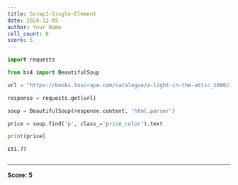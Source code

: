 ```yaml
---
title: Scrap1-Single-Element
date: 2024-12-05
author: Your Name
cell_count: 8
score: 5
---
```


```python
import requests
```


```python
from bs4 import BeautifulSoup

```


```python
url = "https://books.toscrape.com/catalogue/a-light-in-the-attic_1000/index.html"
```


```python
response = requests.get(url)
```


```python
soup = BeautifulSoup(response.content, 'html.parser')

```


```python
price = soup.find('p', class_='price_color').text
```


```python
print(price)
```

    £51.77



```python

```


---
**Score: 5**
